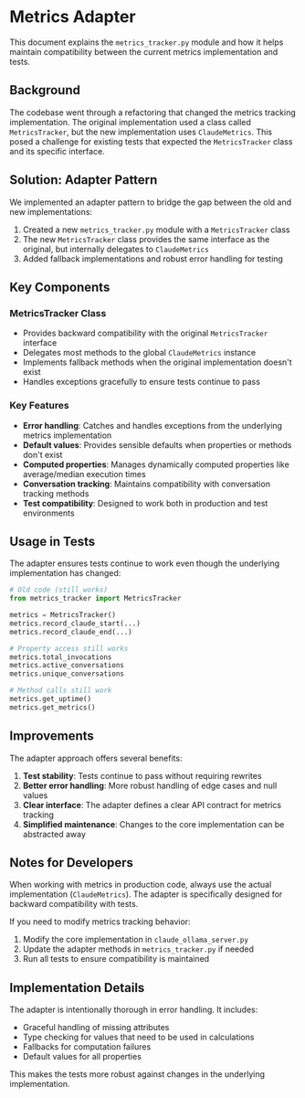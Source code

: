 # Metrics Adapter

This document explains the `metrics_tracker.py` module and how it helps maintain compatibility between the current metrics implementation and tests.

## Background

The codebase went through a refactoring that changed the metrics tracking implementation. The original implementation used a class called `MetricsTracker`, but the new implementation uses `ClaudeMetrics`. This posed a challenge for existing tests that expected the `MetricsTracker` class and its specific interface.

## Solution: Adapter Pattern

We implemented an adapter pattern to bridge the gap between the old and new implementations:

1. Created a new `metrics_tracker.py` module with a `MetricsTracker` class
2. The new `MetricsTracker` class provides the same interface as the original, but internally delegates to `ClaudeMetrics`
3. Added fallback implementations and robust error handling for testing

## Key Components

### MetricsTracker Class

- Provides backward compatibility with the original `MetricsTracker` interface
- Delegates most methods to the global `ClaudeMetrics` instance
- Implements fallback methods when the original implementation doesn't exist
- Handles exceptions gracefully to ensure tests continue to pass

### Key Features

- **Error handling**: Catches and handles exceptions from the underlying metrics implementation
- **Default values**: Provides sensible defaults when properties or methods don't exist
- **Computed properties**: Manages dynamically computed properties like average/median execution times
- **Conversation tracking**: Maintains compatibility with conversation tracking methods
- **Test compatibility**: Designed to work both in production and test environments

## Usage in Tests

The adapter ensures tests continue to work even though the underlying implementation has changed:

```python
# Old code (still works)
from metrics_tracker import MetricsTracker

metrics = MetricsTracker()
metrics.record_claude_start(...)
metrics.record_claude_end(...)

# Property access still works
metrics.total_invocations
metrics.active_conversations
metrics.unique_conversations

# Method calls still work
metrics.get_uptime()
metrics.get_metrics()
```

## Improvements

The adapter approach offers several benefits:

1. **Test stability**: Tests continue to pass without requiring rewrites
2. **Better error handling**: More robust handling of edge cases and null values
3. **Clear interface**: The adapter defines a clear API contract for metrics tracking
4. **Simplified maintenance**: Changes to the core implementation can be abstracted away

## Notes for Developers

When working with metrics in production code, always use the actual implementation (`ClaudeMetrics`). The adapter is specifically designed for backward compatibility with tests.

If you need to modify metrics tracking behavior:

1. Modify the core implementation in `claude_ollama_server.py`
2. Update the adapter methods in `metrics_tracker.py` if needed
3. Run all tests to ensure compatibility is maintained

## Implementation Details

The adapter is intentionally thorough in error handling. It includes:

- Graceful handling of missing attributes
- Type checking for values that need to be used in calculations
- Fallbacks for computation failures
- Default values for all properties

This makes the tests more robust against changes in the underlying implementation.